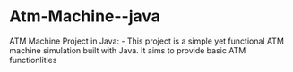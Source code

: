 # Atm-Machine--java
ATM Machine Project in Java: - This project is a simple yet functional ATM machine simulation built with Java. It aims to provide basic  ATM functionlities
